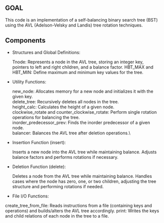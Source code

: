 ## GOAL
This code is an implementation of a self-balancing binary search tree (BST) using the AVL (Adelson-Velsky and Landis) tree rotation techniques.

## Components

- Structures and Global Definitions:

  Tnode: Represents a node in the AVL tree, storing an integer key, pointers to left and right children, and a balance factor.
  HBT_MAX and HBT_MIN: Define maximum and minimum key values for the tree.

- Utility Functions:

  new_node: Allocates memory for a new node and initializes it with the given key.\
  delete_tree: Recursively deletes all nodes in the tree.\
  height_calc: Calculates the height of a given node.\
  clockwise_rotate and counter_clockwise_rotate: Perform single rotation operations for balancing the tree.\
  inorder_predecessor_prev: Finds the inorder predecessor of a given node.\
  balancer: Balances the AVL tree after deletion operations.\

- Insertion Function (insert):

  Inserts a new node into the AVL tree while maintaining balance.
  Adjusts balance factors and performs rotations if necessary.

- Deletion Function (delete):

  Deletes a node from the AVL tree while maintaining balance.
  Handles cases where the node has zero, one, or two children, adjusting the tree structure and performing rotations if needed.

- File I/O Functions:

create_tree_from_file: Reads instructions from a file (containing keys and operations) and builds/alters the AVL tree accordingly.
print: Writes the keys and child relations of each node in the tree to a file.
